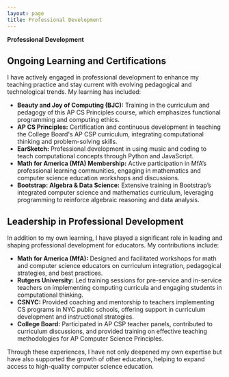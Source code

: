 ```yaml
---
layout: page
title: Professional Development
---
```


**Professional Development**

## Ongoing Learning and Certifications

I have actively engaged in professional development to enhance my teaching practice and stay current with evolving pedagogical and technological trends. My learning has included:

- **Beauty and Joy of Computing (BJC):** Training in the curriculum and pedagogy of this AP CS Principles course, which emphasizes functional programming and computing ethics.
- **AP CS Principles:** Certification and continuous development in teaching the College Board's AP CSP curriculum, integrating computational thinking and problem-solving skills.
- **EarSketch:** Professional development in using music and coding to teach computational concepts through Python and JavaScript.
- **Math for America (MfA) Membership:** Active participation in MfA’s professional learning communities, engaging in mathematics and computer science education workshops and discussions.
- **Bootstrap: Algebra & Data Science:** Extensive training in Bootstrap’s integrated computer science and mathematics curriculum, leveraging programming to reinforce algebraic reasoning and data analysis.

## Leadership in Professional Development

In addition to my own learning, I have played a significant role in leading and shaping professional development for educators. My contributions include:

- **Math for America (MfA):** Designed and facilitated workshops for math and computer science educators on curriculum integration, pedagogical strategies, and best practices.
- **Rutgers University:** Led training sessions for pre-service and in-service teachers on implementing computing curricula and engaging students in computational thinking.
- **CSNYC:** Provided coaching and mentorship to teachers implementing CS programs in NYC public schools, offering support in curriculum development and instructional strategies.
- **College Board:** Participated in AP CSP teacher panels, contributed to curriculum discussions, and provided training on effective teaching methodologies for AP Computer Science Principles.

Through these experiences, I have not only deepened my own expertise but have also supported the growth of other educators, helping to expand access to high-quality computer science education.

